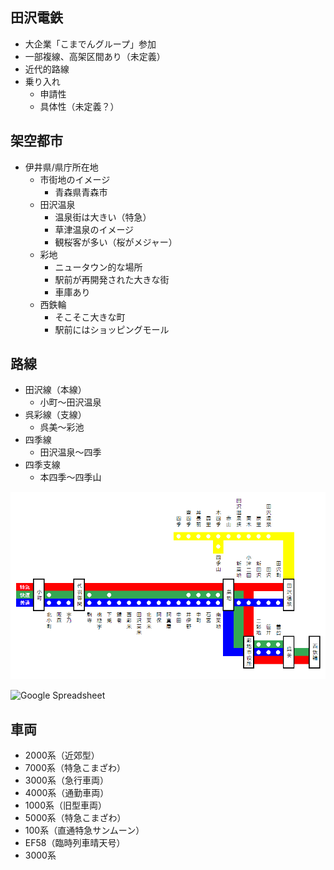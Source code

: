 ## 田沢電鉄
- 大企業「こまでんグループ」参加
- 一部複線、高架区間あり（未定義）
- 近代的路線
- 乗り入れ
    - 申請性
    - 具体性（未定義？）

## 架空都市
- 伊井県/県庁所在地
    - 市街地のイメージ
        - 青森県青森市
    - 田沢温泉
        - 温泉街は大きい（特急）
        - 草津温泉のイメージ
        - 観桜客が多い（桜がメジャー）
    - 彩地
        - ニュータウン的な場所
        - 駅前が再開発された大きな街
        - 車庫あり
    - 西鉄輪
        - そこそこ大きな町
        - 駅前にはショッピングモール

## 路線
- 田沢線（本線）
    - 小町〜田沢温泉
- 呉彩線（支線）
    - 呉美〜彩池
- 四季線
    - 田沢温泉〜四季
- 四季支線
    - 本四季〜四季山

<img src="画像/路線/路線図.png" style="height:300px;">

![Google Spreadsheet]("https://docs.google.com/spreadsheets/d/1tr1NGqC98SvBpKQgakHs1rcK5o0x8b1H4XdtKQ9iOSE/edit#gid=812105354")

## 車両
- 2000系（近郊型）
- 7000系（特急こまざわ）
- 3000系（急行車両）
- 4000系（通勤車両）
- 1000系（旧型車両）
- 5000系（特急こまざわ）
- 100系（直通特急サンムーン）
- EF58（臨時列車晴天号）
- 3000系
